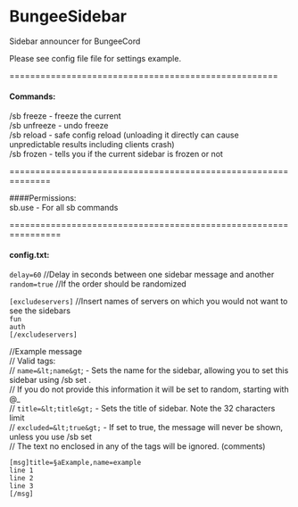 BungeeSidebar
=============

Sidebar announcer for BungeeCord

Please see config file file for settings example.

====================================================

#### Commands:


/sb freeze		- freeze the current <br />
/sb unfreeze 	- undo freeze<br />
/sb reload    - safe config reload (unloading it directly can cause unpredictable results including clients crash)<br />
/sb frozen		- tells you if the current sidebar is frozen or not<br />


==============================================================

####Permissions:<br />
sb.use		- For all sb commands

================================================================

#### config.txt:


`delay=60`    //Delay in seconds between one sidebar message and another<br />
`random=true` //If the order should be randomized<br />

`[excludeservers]` //Insert names of servers on which you would not want to see the sidebars<br />
`fun`<br />
`auth`<br />
`[/excludeservers]`<br />

//Example message<br />
// Valid tags:<br />
//  `name=&lt;name&gt`;     - Sets the name for the sidebar, allowing you to set this sidebar using /sb set <name>.<br />
//                    If you do not provide this information it will be set to random, starting with @_<br />
//  `title=&lt;title&gt;`   - Sets the title of sidebar. Note the 32 characters limit<br />
//  `excluded=&lt;true&gt;` - If set to true, the message will never be shown, unless you use /sb set<br />
// The text no enclosed in any of the tags will be ignored. (comments)<br />

`[msg]title=§aExample,name=example`<br />
`line 1`<br />
`line 2`<br />
`line 3`<br />
`[/msg]`<br />
